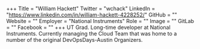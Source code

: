+++
Title = "William Hackett"
Twitter = "wchack"
LinkedIn = "https://www.linkedin.com/in/william-hackett-4228252/"
GitHub = ""
Website = ""
Employer = "National Instruments"
Role = ""
Image = ""
GitLab = ""
Facebook = ""
+++
UT Grad. Long-time developer at National Instruments.  Currently managing the Cloud Team that was home to a number of the original DevOpsDays-Austin Organizers.